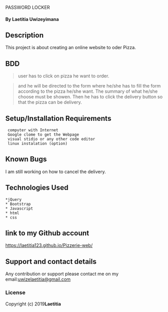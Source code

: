 PASSWORD LOCKER
#### By **Laetitia Uwizeyimana**
##
## Description
  This project is about creating  an online website to oder Pizza.


## BDD

>user has to click on pizza he want to order.
  
>and he will be directed to the form where he/she has to fill the form according to the pizza he/she want.
>The summary of what he/she choose must be showen.
>Then he has to click the delivery button so that the pizza can be delivery.

## Setup/Installation Requirements
     computer with Internet
     Google clome to get the Webpage
     visual stidio or any other code editor
     linux instalation (option)


## Known Bugs
 
 I am still working on how to cancel the delivery.

## Technologies Used

    *jQuery
    * Bootstrap
    * Javascript
    * html
    * css 
## link to my Github account
https://laetitia123.github.io/Pizzerie-web/
## Support and contact details
Any contribution or support please contact me on my email:uwizelaetitia@gmail.com
### License

Copyright (c) 2019**Laetitia**